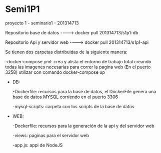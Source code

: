 # Semi1P1
proyecto 1 - seminario1 - 201314713

Repositorio base de datos      ---->  docker pull 201314713/s1p1-db




Repositorio Api y servidor web ---->  docker pull 201314713/s1p1-api




Se tienen dos carpetas distribuidas de la siguiente manera:
  
  -docker-compose.yml: 
    crea y alista el entorno de trabajo total creando todas las imagenes necesarias para correr la pagina      web (En el puerto 3258)
    utilizar con comando docker-compose up
    
  - DB: 
  
      -Dockerfile: recursos para la base de datos, el DockerFile genera una base de datos MYSQL corriendo en el puerto 3306
      
      
      -mysql-scripts: carpeta con los scripts de la base de datos
      
      
  - WEB:
  
      -Dockerfile: recursos para la generación de la api y del servidor web
      
      
      -views: paginas para el servidor web
      
      
      -app.js: appi de NodeJS
